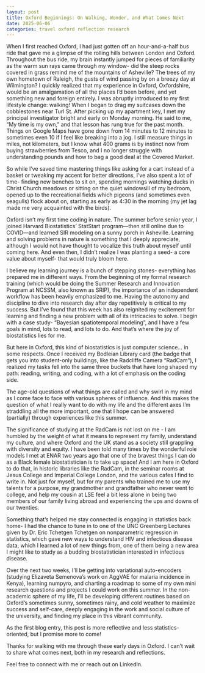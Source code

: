```yaml
---
layout: post  
title: Oxford Beginnings: On Walking, Wonder, and What Comes Next
date: 2025-06-06 
categories: travel oxford reflection research
---
```


When I first reached Oxford, I had just gotten off an hour-and-a-half bus ride that gave me a glimpse of the rolling hills between London and Oxford. Throughout the bus ride, my brain instantly jumped for pieces of familiarity as the warm sun rays came through my window- did the steep rocks covered in grass remind me of the mountains of Asheville? The trees of my own hometown of Raleigh, the gusts of wind passing by on a breezy day at Wilmington? I quickly realized that my experience in Oxford, Oxfordshire, would be an amalgamation of all the places I’d been before, and yet something new and foreign entirely. I was abruptly introduced to my first lifestyle change: walking! When I began to drag my suitcases down the cobblestones near Turl St. After picking up my apartment key, I met my principal investigator bright and early on Monday morning.  He said to me, “My time is my own,” and that lesson has rung true for the past month. Things on Google Maps have gone down from 14 minutes to 12 minutes to sometimes even 10 if I feel like breaking into a jog. I still measure things in miles, not kilometers, but I know what 400 grams is by instinct now from buying strawberries from Tesco, and I no longer struggle with understanding pounds and how to bag a good deal at the Covered Market.  

So while I’ve saved time mastering things like asking for a cart instead of a basket or tweaking my accent for better directions, I’ve also spent a lot of time- finding new benches to sit on, spending mornings watching ducks in Christ Church meadows or sitting on the quiet windowsill of my bedroom, opened up to the recreational fields which pigeons (and sometimes even seagulls) flock about on, starting as early as 4:30 in the morning (my jet lag made me very acquainted with the birds). 

Oxford isn’t my first time coding in nature. The summer before senior year, I joined Harvard Biostatistics’ StatStart program—then still online due to COVID—and learned SIR modeling on a sunny porch in Asheville. Learning and solving problems in nature is something that I deeply appreciate, although I would not have thought to vocalize this truth about myself until coming here.  And even then, I didn’t realize I was planting a seed- a core value about myself- that would truly bloom here.   

I believe my learning journey is a bunch of stepping stones- everything has prepared me in different ways. From the beginning of my formal research training (which would be doing the Summer Research and Innovation Program at NCSSM, also known as SRIP), the importance of an independent workflow has been heavily emphasized to me. Having the autonomy and discipline to dive into research day after day repetitively is critical to my success. But I’ve found that this week has also reignited my excitement for learning and finding a new problem with all of its intricacies to solve. I begin with a case study- “Bayesian spatiotemporal modeling”, and I have a few goals in mind, lots to read, and lots to do. And that’s where the joy of biostatistics lies for me. 

But here in Oxford, this kind of biostatistics is just computer science… in some respects. Once I received my Bodleian Library card (the badge that gets you into student-only buildings, like the Radcliffe Camera “RadCam”), I realized my tasks fell into the same three buckets that have long shaped my path: reading, writing, and coding, with a lot of emphasis on the coding side.  

The age-old questions of what things are called and why swirl in my mind as I come face to face with various spheres of influence. And this makes the question of what I really want to do with my life and the different axes I’m straddling all the more important, one that I hope can be answered (partially) through experiences like this summer.  

The significance of studying at the RadCam is not lost on me - I am humbled by the weight of what it means to represent my family, understand my culture, and where Oxford and the UK stand as a society still grappling with diversity and equity. I have been told many times by the wonderful role models I met at ENAR two years ago that one of the bravest things I can do as a Black female biostatistician is to take up space! And I am here in Oxford to do that, in historic libraries like the RadCam, in the seminar rooms at Jesus College and Imperial College London, and the various cafes I find to write in. Not just for myself, but for my parents who trained me to use my talents for a purpose, my grandmother and grandfather who never went to college, and help my cousin at LSE feel a bit less alone in being two members of our family living abroad and experiencing the ups and downs of our twenties.  

Something that’s helped me stay connected is engaging in statistics back home- I had the chance to tune in to one of the UNC Greenberg Lectures given by Dr. Eric Tchetgen Tchetgen on nonparametric regression in statistics, which gave new ways to understand HIV and infectious disease data, which I learned a lot of new things from, one of them being a new area I might like to study as a budding biostatistician interested in infectious disease.  


Over the next two weeks, I’ll be getting into variational auto-encoders (studying Elizaveta Semenova’s work on AggVAE for malaria incidence in Kenya), learning numpyro, and charting a roadmap to some of my own mini research questions and projects I could work on this summer. In the non-academic sphere of my life, I’ll be developing different routines based on Oxford’s sometimes sunny, sometimes rainy, and cold weather to maximize success and self-care, deeply engaging in the work and social culture of the university, and finding my place in this vibrant community.  


As the first blog entry, this post is more reflective and less statistics-oriented, but I promise more to come!  

Thanks for walking with me through these early days in Oxford. I can’t wait to share what comes next, both in my research and reflections. 

Feel free to connect with me or reach out on LinkedIn. 

 

 

